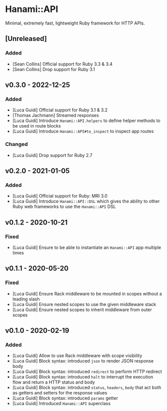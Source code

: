 # Hanami::API
Minimal, extremely fast, lightweight Ruby framework for HTTP APIs.

## [Unreleased]

### Added

- [Sean Collins] Official support for Ruby 3.3 & 3.4
- [Sean Collins] Drop support for Ruby 3.1

## v0.3.0 - 2022-12-25

### Added
- [Luca Guidi] Official support for Ruby 3.1 & 3.2
- [Thomas Jachmann] Streamed responses
- [Luca Guidi] Introduce `Hanami::API.helpers` to define helper methods to be used in route blocks
- [Luca Guidi] Introduce `Hanami::API#to_inspect` to inspect app routes

### Changed
- [Luca Guidi] Drop support for Ruby 2.7

## v0.2.0 - 2021-01-05
### Added
- [Luca Guidi] Official support for Ruby: MRI 3.0
- [Luca Guidi] Introduce `Hanami::API::DSL` which gives the ability to other Ruby web frameworks to use the `Hanami::API` DSL

## v0.1.2 - 2020-10-21
### Fixed
- [Luca Guidi] Ensure to be able to instantiate an `Hanami::API` app multiple times

## v0.1.1 - 2020-05-20
### Fixed
- [Luca Guidi] Ensure Rack middleware to be mounted in scopes without a leading slash
- [Luca Guidi] Ensure nested scopes to use the given middleware stack
- [Luca Guidi] Ensure nested scopes to inherit middleware from outer scopes

## v0.1.0 - 2020-02-19
### Added
- [Luca Guidi] Allow to use Rack middleware with scope visibility
- [Luca Guidi] Block syntax: introduced `json` to render JSON response body
- [Luca Guidi] Block syntax: introduced `redirect` to perform HTTP redirect
- [Luca Guidi] Block syntax: introduced `halt` to interrupt the execution flow and return a HTTP status and body
- [Luca Guidi] Block syntax: introduced `status`, `headers`, `body` that act both as getters and setters for the response values
- [Luca Guidi] Block syntax: introduced `params` getter
- [Luca Guidi] Introduced `Hanami::API` superclass
